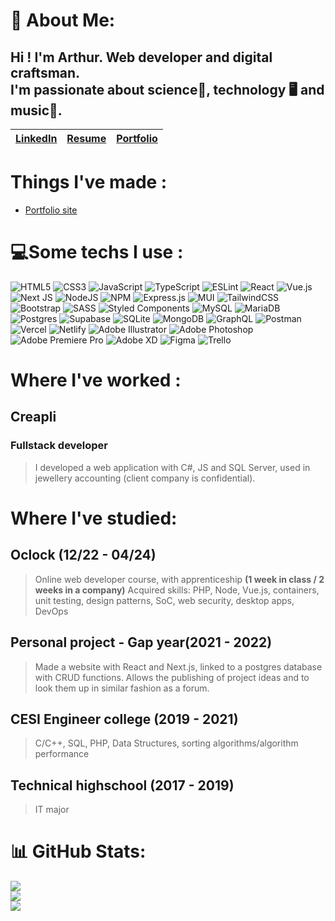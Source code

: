 # 💫 About Me:

## Hi ! I'm Arthur. Web developer and digital craftsman. <br/>I'm passionate about science🔬, technology 🖥️ and music🎵.

|   [LinkedIn](https://www.linkedin.com/in/arthur-durand-0967741b9/)  |  [Resume](https://resume.io/r/JvHXOVo7W)   |   [Portfolio](https://durandarthur.vercel.app)  |
| --- | --- | --- |

# Things I've made :

- [Portfolio site](https://durandarthur.vercel.app)

# 💻Some techs I use :

 ![HTML5](https://img.shields.io/badge/html5-%23E34F26.svg?style=for-the-badge&logo=html5&logoColor=white) ![CSS3](https://img.shields.io/badge/css3-%231572B6.svg?style=for-the-badge&logo=css3&logoColor=white) ![JavaScript](https://img.shields.io/badge/javascript-%23323330.svg?style=for-the-badge&logo=javascript&logoColor=%23F7DF1E) ![TypeScript](https://img.shields.io/badge/typescript-%23007ACC.svg?style=for-the-badge&logo=typescript&logoColor=white) ![ESLint](https://img.shields.io/badge/ESLint-4B3263?style=for-the-badge&logo=eslint&logoColor=white) ![React](https://img.shields.io/badge/react-%2320232a.svg?style=for-the-badge&logo=react&logoColor=%2361DAFB) ![Vue.js](https://img.shields.io/badge/vuejs-%2335495e.svg?style=for-the-badge&logo=vuedotjs&logoColor=%234FC08D) ![Next JS](https://img.shields.io/badge/Next-black?style=for-the-badge&logo=next.js&logoColor=white) ![NodeJS](https://img.shields.io/badge/node.js-6DA55F?style=for-the-badge&logo=node.js&logoColor=white) ![NPM](https://img.shields.io/badge/NPM-%23000000.svg?style=for-the-badge&logo=npm&logoColor=white) ![Express.js](https://img.shields.io/badge/express.js-%23404d59.svg?style=for-the-badge&logo=express&logoColor=%2361DAFB) ![MUI](https://img.shields.io/badge/MUI-%230081CB.svg?style=for-the-badge&logo=material-ui&logoColor=white) ![TailwindCSS](https://img.shields.io/badge/tailwindcss-%2338B2AC.svg?style=for-the-badge&logo=tailwind-css&logoColor=white) ![Bootstrap](https://img.shields.io/badge/bootstrap-%23563D7C.svg?style=for-the-badge&logo=bootstrap&logoColor=white) ![SASS](https://img.shields.io/badge/SASS-hotpink.svg?style=for-the-badge&logo=SASS&logoColor=white) ![Styled Components](https://img.shields.io/badge/styled--components-DB7093?style=for-the-badge&logo=styled-components&logoColor=white) ![MySQL](https://img.shields.io/badge/mysql-%2300f.svg?style=for-the-badge&logo=mysql&logoColor=white) ![MariaDB](https://img.shields.io/badge/MariaDB-003545?style=for-the-badge&logo=mariadb&logoColor=white) ![Postgres](https://img.shields.io/badge/postgres-%23316192.svg?style=for-the-badge&logo=postgresql&logoColor=white) ![Supabase](https://img.shields.io/badge/Supabase-3ECF8E?style=for-the-badge&logo=supabase&logoColor=white) ![SQLite](https://img.shields.io/badge/sqlite-%2307405e.svg?style=for-the-badge&logo=sqlite&logoColor=white) ![MongoDB](https://img.shields.io/badge/MongoDB-%234ea94b.svg?style=for-the-badge&logo=mongodb&logoColor=white) ![GraphQL](https://img.shields.io/badge/-GraphQL-E10098?style=for-the-badge&logo=graphql&logoColor=white) ![Postman](https://img.shields.io/badge/Postman-FF6C37?style=for-the-badge&logo=postman&logoColor=white) ![Vercel](https://img.shields.io/badge/vercel-%23000000.svg?style=for-the-badge&logo=vercel&logoColor=white) ![Netlify](https://img.shields.io/badge/netlify-%23000000.svg?style=for-the-badge&logo=netlify&logoColor=#00C7B7) ![Adobe Illustrator](https://img.shields.io/badge/adobeillustrator-%23FF9A00.svg?style=for-the-badge&logo=adobeillustrator&logoColor=white) ![Adobe Photoshop](https://img.shields.io/badge/adobephotoshop-%2331A8FF.svg?style=for-the-badge&logo=adobephotoshop&logoColor=white) ![Adobe Premiere Pro](https://img.shields.io/badge/Adobe%20Premiere%20Pro-9999FF.svg?style=for-the-badge&logo=Adobe%20Premiere%20Pro&logoColor=white) ![Adobe XD](https://img.shields.io/badge/Adobe%20XD-470137?style=for-the-badge&logo=Adobe%20XD&logoColor=#FF61F6) ![Figma](https://img.shields.io/badge/figma-%23F24E1E.svg?style=for-the-badge&logo=figma&logoColor=white) ![Trello](https://img.shields.io/badge/Trello-%23026AA7.svg?style=for-the-badge&logo=Trello&logoColor=white)

# Where I've worked :

## Creapli
### Fullstack developer
>I developed a web application with C#, JS and SQL Server, used in jewellery accounting (client company is confidential).

# Where I've studied:

## Oclock (12/22 - 04/24)
>Online web developer course, with apprenticeship
>**(1 week in class / 2 weeks in a company)**
>Acquired skills: PHP, Node, Vue.js, containers, unit testing, design patterns, SoC, web security, desktop apps, DevOps

## Personal project  - Gap year(2021 - 2022)
>Made a website with React and Next.js, linked to a postgres database with CRUD functions.
>Allows the publishing of project ideas and to look them up in similar fashion as a forum.

## CESI Engineer college (2019 - 2021)
>C/C++, SQL, PHP, Data Structures, sorting algorithms/algorithm performance

## Technical highschool  (2017 - 2019)
>IT major

# 📊 GitHub Stats:

![](https://github-readme-stats.vercel.app/api?username=durandarthur&theme=dark&hide_border=true&include_all_commits=true&count_private=true)<br/>
![](https://github-readme-streak-stats.herokuapp.com/?user=durandarthur&theme=dark&hide_border=true)<br/>
![](https://github-readme-stats.vercel.app/api/top-langs/?username=durandarthur&theme=dark&hide_border=true&include_all_commits=true&count_private=true&layout=compact)<br/>
